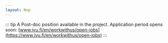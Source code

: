 ```yaml
---
layout: Nop
---
```


::: tip A Post-doc position available in the project. Application period opens soon:
[www.jyu.fi/en/workwithus/open-jobs](https://www.jyu.fi/en/workwithus/open-jobs)
:::

